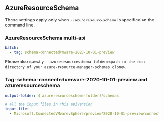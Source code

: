 ## AzureResourceSchema

These settings apply only when `--azureresourceschema` is specified on the command line.

### AzureResourceSchema multi-api

``` yaml $(azureresourceschema) && $(multiapi)
batch:
  - tag: schema-connectedvmware-2020-10-01-preview

```

Please also specify `--azureresourceschema-folder=<path to the root directory of your azure-resource-manager-schemas clone>`.

### Tag: schema-connectedvmware-2020-10-01-preview and azureresourceschema

``` yaml $(tag) == 'schema-connectedvmware-2020-10-01-preview' && $(azureresourceschema)
output-folder: $(azureresourceschema-folder)/schemas

# all the input files in this apiVersion
input-file:
  - Microsoft.ConnectedVMwarevSphere/preview/2020-10-01-preview/connectedvmware.json

```
